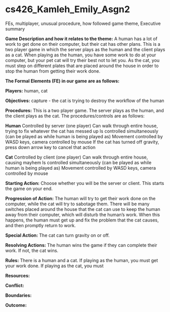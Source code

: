 # cs426_Kamleh_Emily_Asgn2

FEs, multiplayer, unusual procedure, how followed game theme, Executive summary

**Game Description and how it relates to the theme:**
A human has a lot of work to get done on their computer, but their cat has other plans.
This is a two player game in which the server plays as the human and the client plays as a cat.
When playing as the human, you have some work to do at your computer, but your pet cat will try their best not to let you.
As the cat, you must step on different plates that are placed around the house in order to stop the human from getting their work done.


**The Formal Elements (FE) in our game are as follows:**

**Players:** human, cat

**Objectives:** capture - the cat is trying to destroy the workflow of the human

**Procedures:**
This is a two player game. The server plays as the human, and the client plays as the cat. The procedures/controls are as follows:

**Human**
Controlled by server (one player)
Can walk through entire house, trying to fix whatever the cat has messed up
Is controlled simultaneously (can be played as while human is being played as)
Movement controlled by WASD keys, camera controlled by mouse
If the cat has turned off gravity, press down arrow key to cancel that action

**Cat**
Controlled by client (one player)
Can walk through entire house, causing mayhem
Is controlled simultaneously (can be played as while human is being played as)
Movement controlled by WASD keys, camera controlled by mouse

**Starting Action:** Choose whether you will be the server or client. This starts the game on your end.

**Progression of Action:** The human will try to get their work done on the computer, while the cat will try to sabotage them. There will be many switches placed around the house that the cat can use to keep the human away from their computer, which will disturb the human’s work. When this happens, the human must get up and fix the problem that the cat causes, and then promptly return to work.

**Special Action:** The cat can turn gravity on or off.

**Resolving Actions:** The human wins the game if they can complete their work. If not, the cat wins.

**Rules:**
There is a human and a cat. If playing as the human, you must get your work done. If playing as the cat, you must 

**Resources:**

**Conflict:**

**Boundaries:**

**Outcome:**
